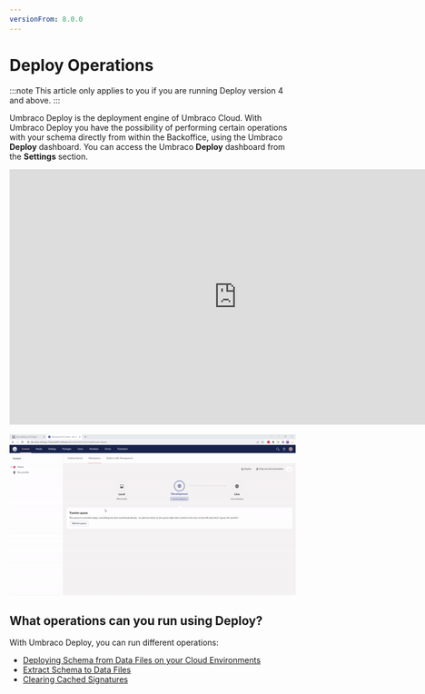 ```yaml
---
versionFrom: 8.0.0
---
```


# Deploy Operations

:::note
This article only applies to you if you are running Deploy version 4 and above.
:::

Umbraco Deploy is the deployment engine of Umbraco Cloud. With Umbraco Deploy you have the possibility of performing certain operations with your schema directly from within the Backoffice, using the Umbraco **Deploy** dashboard. You can access the Umbraco **Deploy** dashboard from the **Settings** section.

<iframe width="800" height="450" title="Umbraco Deploy - Management dashboard" src="https://www.youtube.com/embed/l5qdTsIddKM?rel=0" frameborder="0" allow="autoplay; encrypted-media" allowfullscreen></iframe>

![Locating the deploy dashboard](images/locate-deploy-dashboard-v10.gif)

## What operations can you run using Deploy?

With Umbraco Deploy, you can run different operations:

* [Deploying Schema from Data Files on your Cloud Environments](Deploy-schema)
* [Extract Schema to Data Files](Extract-schema-to-data-files)
* [Clearing Cached Signatures](Clearing-cached-signatures)
